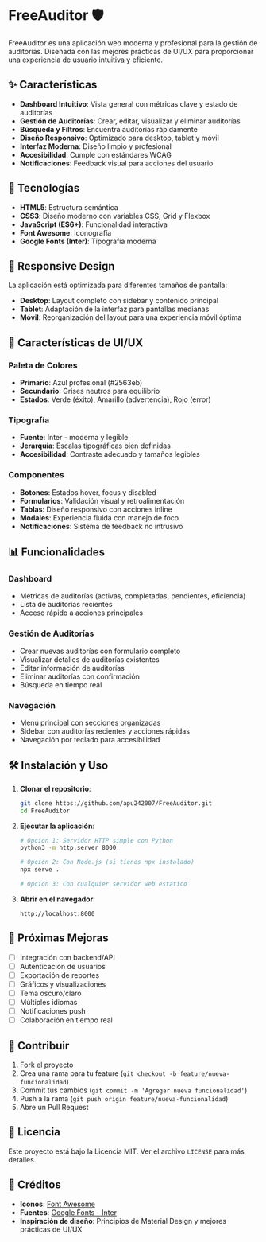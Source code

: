 # FreeAuditor 🛡️

FreeAuditor es una aplicación web moderna y profesional para la gestión de auditorías. Diseñada con las mejores prácticas de UI/UX para proporcionar una experiencia de usuario intuitiva y eficiente.

## ✨ Características

- **Dashboard Intuitivo**: Vista general con métricas clave y estado de auditorías
- **Gestión de Auditorías**: Crear, editar, visualizar y eliminar auditorías
- **Búsqueda y Filtros**: Encuentra auditorías rápidamente
- **Diseño Responsivo**: Optimizado para desktop, tablet y móvil
- **Interfaz Moderna**: Diseño limpio y profesional
- **Accesibilidad**: Cumple con estándares WCAG
- **Notificaciones**: Feedback visual para acciones del usuario

## 🚀 Tecnologías

- **HTML5**: Estructura semántica
- **CSS3**: Diseño moderno con variables CSS, Grid y Flexbox
- **JavaScript (ES6+)**: Funcionalidad interactiva
- **Font Awesome**: Iconografía
- **Google Fonts (Inter)**: Tipografía moderna

## 📱 Responsive Design

La aplicación está optimizada para diferentes tamaños de pantalla:

- **Desktop**: Layout completo con sidebar y contenido principal
- **Tablet**: Adaptación de la interfaz para pantallas medianas
- **Móvil**: Reorganización del layout para una experiencia móvil óptima

## 🎨 Características de UI/UX

### Paleta de Colores
- **Primario**: Azul profesional (#2563eb)
- **Secundario**: Grises neutros para equilibrio
- **Estados**: Verde (éxito), Amarillo (advertencia), Rojo (error)

### Tipografía
- **Fuente**: Inter - moderna y legible
- **Jerarquía**: Escalas tipográficas bien definidas
- **Accesibilidad**: Contraste adecuado y tamaños legibles

### Componentes
- **Botones**: Estados hover, focus y disabled
- **Formularios**: Validación visual y retroalimentación
- **Tablas**: Diseño responsivo con acciones inline
- **Modales**: Experiencia fluida con manejo de foco
- **Notificaciones**: Sistema de feedback no intrusivo

## 📊 Funcionalidades

### Dashboard
- Métricas de auditorías (activas, completadas, pendientes, eficiencia)
- Lista de auditorías recientes
- Acceso rápido a acciones principales

### Gestión de Auditorías
- Crear nuevas auditorías con formulario completo
- Visualizar detalles de auditorías existentes
- Editar información de auditorías
- Eliminar auditorías con confirmación
- Búsqueda en tiempo real

### Navegación
- Menú principal con secciones organizadas
- Sidebar con auditorías recientes y acciones rápidas
- Navegación por teclado para accesibilidad

## 🛠️ Instalación y Uso

1. **Clonar el repositorio**:
   ```bash
   git clone https://github.com/apu242007/FreeAuditor.git
   cd FreeAuditor
   ```

2. **Ejecutar la aplicación**:
   ```bash
   # Opción 1: Servidor HTTP simple con Python
   python3 -m http.server 8000
   
   # Opción 2: Con Node.js (si tienes npx instalado)
   npx serve .
   
   # Opción 3: Con cualquier servidor web estático
   ```

3. **Abrir en el navegador**:
   ```
   http://localhost:8000
   ```

## 🎯 Próximas Mejoras

- [ ] Integración con backend/API
- [ ] Autenticación de usuarios
- [ ] Exportación de reportes
- [ ] Gráficos y visualizaciones
- [ ] Tema oscuro/claro
- [ ] Múltiples idiomas
- [ ] Notificaciones push
- [ ] Colaboración en tiempo real

## 🤝 Contribuir

1. Fork el proyecto
2. Crea una rama para tu feature (`git checkout -b feature/nueva-funcionalidad`)
3. Commit tus cambios (`git commit -m 'Agregar nueva funcionalidad'`)
4. Push a la rama (`git push origin feature/nueva-funcionalidad`)
5. Abre un Pull Request

## 📄 Licencia

Este proyecto está bajo la Licencia MIT. Ver el archivo `LICENSE` para más detalles.

## 🙏 Créditos

- **Iconos**: [Font Awesome](https://fontawesome.com/)
- **Fuentes**: [Google Fonts - Inter](https://fonts.google.com/specimen/Inter)
- **Inspiración de diseño**: Principios de Material Design y mejores prácticas de UI/UX